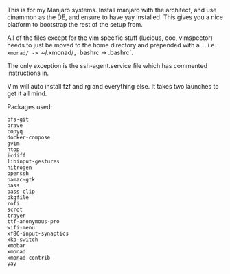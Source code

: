 This is for my Manjaro systems. Install manjaro with the architect, and use cinammon as the DE, and ensure to have yay installed. This gives you a nice platform to bootstrap the rest of the setup from. 

All of the files except for the vim specific stuff (lucious, coc, vimspector) needs to just be moved to the home directory and prepended with a `.`.  i.e. `xmonad/ -> `~/.xmonad/`, `bashrc -> .bashrc`.

The only exception is the ssh-agent.service file which has commented instructions in. 

Vim will auto install fzf and rg and everything else. It takes two launches to get it all mind. 

Packages used: 

```
bfs-git
brave
copyq
docker-compose
gvim
htop
icdiff
libinput-gestures
nitrogen
openssh
pamac-gtk
pass
pass-clip
pkgfile
rofi
scrot
trayer
ttf-anonymous-pro
wifi-menu
xf86-input-synaptics
xkb-switch
xmobar
xmonad
xmonad-contrib
yay
```
